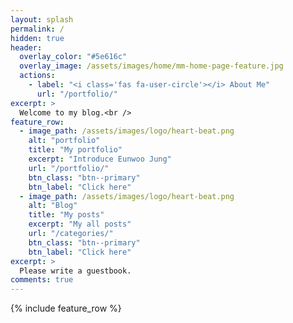```yaml
---
layout: splash
permalink: /
hidden: true
header:
  overlay_color: "#5e616c"
  overlay_image: /assets/images/home/mm-home-page-feature.jpg
  actions:
    - label: "<i class='fas fa-user-circle'></i> About Me"
      url: "/portfolio/"
excerpt: >
  Welcome to my blog.<br />
feature_row:
  - image_path: /assets/images/logo/heart-beat.png
    alt: "portfolio"
    title: "My portfolio"
    excerpt: "Introduce Eunwoo Jung"
    url: "/portfolio/"
    btn_class: "btn--primary"
    btn_label: "Click here"
  - image_path: /assets/images/logo/heart-beat.png
    alt: "Blog"
    title: "My posts"
    excerpt: "My all posts"
    url: "/categories/"
    btn_class: "btn--primary"
    btn_label: "Click here"
excerpt: >
  Please write a guestbook.
comments: true  
---
```


{% include feature_row %}
